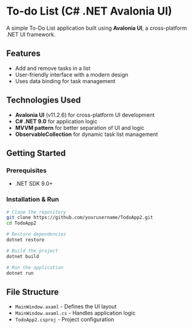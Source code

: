 # To-do List (C# .NET Avalonia UI)

A simple To-Do List application built using **Avalonia UI**, a cross-platform .NET UI framework.

## Features
- Add and remove tasks in a list
- User-friendly interface with a modern design
- Uses data binding for task management

## Technologies Used
- **Avalonia UI** (v11.2.6) for cross-platform UI development
- **C# .NET 9.0** for application logic
- **MVVM pattern** for better separation of UI and logic
- **ObservableCollection** for dynamic task list management

## Getting Started
### Prerequisites
- .NET SDK 9.0+

### Installation & Run
```sh
# Clone the repository
git clone https://github.com/yourusername/TodoApp2.git
cd TodoApp2

# Restore dependencies
dotnet restore

# Build the project
dotnet build

# Run the application
dotnet run
```

## File Structure
- `MainWindow.axaml` - Defines the UI layout
- `MainWindow.axaml.cs` - Handles application logic
- `TodoApp2.csproj` - Project configuration
